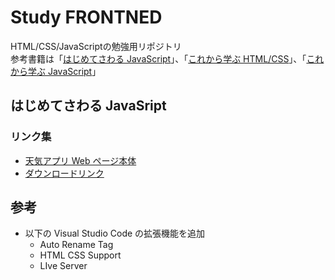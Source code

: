 # Study FRONTNED
HTML/CSS/JavaScriptの勉強用リポジトリ  
参考書籍は「[はじめてさわる JavaScript](https://www.amazon.co.jp/%E3%81%AF%E3%81%98%E3%82%81%E3%81%A6%E3%81%95%E3%82%8F%E3%82%8BJavaScript-%E4%B8%89%E5%A5%BD%E3%82%A2%E3%82%AD/dp/B0C91XFRKZ)」、「[これから学ぶ HTML/CSS](https://book.impress.co.jp/books/1118101065)」、「[これから学ぶ JavaScript](https://book.impress.co.jp/books/1117101136)」

## はじめてさわる JavaSript

### リンク集
- [天気アプリ Web ページ本体](https://javascript-book-weather-app.netlify.app/)
- [ダウンロードリンク](https://monotein-books.netlify.app/files/js-weather-book/)

## 参考
- 以下の Visual Studio Code の拡張機能を追加
    - Auto Rename Tag
    - HTML CSS Support
    - LIve Server